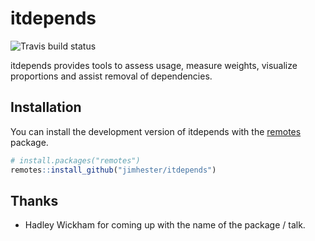 # itdepends

<!-- badges: start -->
![![Travis build status](https://travis-ci.org/jimhester/itdepends.svg?branch=master)](https://travis-ci.org/jimhester/itdepends)
<!-- badges: end -->

itdepends provides tools to assess usage, measure weights, visualize
proportions and assist removal of dependencies.

## Installation

You can install the development version of itdepends with the [remotes](https://remotes.r-lib.org) package.

``` r
# install.packages("remotes")
remotes::install_github("jimhester/itdepends")
```

## Thanks

- Hadley Wickham for coming up with the name of the package / talk.
